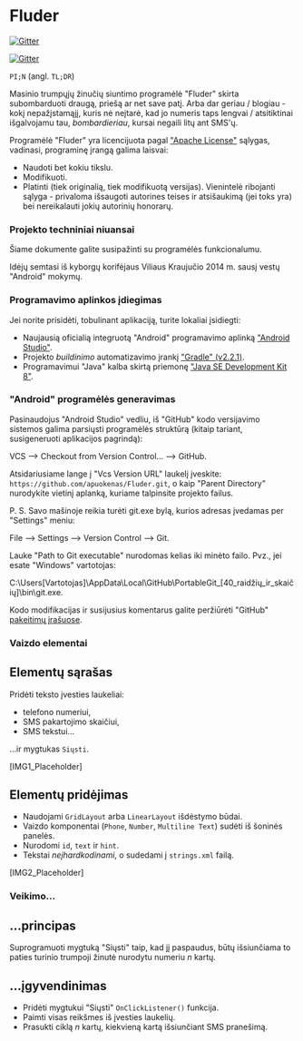 Fluder
======

[![Gitter](https://badges.gitter.im/Join%20Chat.svg)](https://gitter.im/apuokenas/Fluder?utm_source=badge&utm_medium=badge&utm_campaign=pr-badge&utm_content=badge)

[![Gitter](https://badges.gitter.im/Join%20Chat.svg)](https://gitter.im/apuokenas/Fluder?utm_source=badge&utm_medium=badge&utm_campaign=pr-badge&utm_content=badge)

`PI;N` (angl. `TL;DR`)

Masinio trumpųjų žinučių siuntimo programėlė "Fluder" skirta subombarduoti draugą, priešą ar net save patį. Arba dar geriau / blogiau - kokį nepažįstamąjį, kuris nė neįtarė, kad jo numeris taps lengvai / atsitiktinai išgalvojamu tau, *bombardieriau*, kursai negaili litų ant SMS'ų.

Programėlė "Fluder" yra licencijuota pagal ["Apache License"](http://choosealicense.com/licenses/apache-2.0) sąlygas, vadinasi, programinę įrangą galima laisvai:
* Naudoti bet kokiu tikslu.
* Modifikuoti.
* Platinti (tiek originalią, tiek modifikuotą versijas).
Vienintelė ribojanti sąlyga - privaloma išsaugoti autorines teises ir atsišaukimą (jei toks yra) bei nereikalauti jokių autorinių honorarų.

### Projekto techniniai niuansai

Šiame dokumente galite susipažinti su programėlės funkcionalumu.

Idėjų semtasi iš kyborgų korifėjaus Viliaus Kraujučio 2014 m. sausį vestų "Android" mokymų.

### Programavimo aplinkos įdiegimas

Jei norite prisidėti, tobulinant aplikaciją, turite lokaliai įsidiegti:

* Naujausią oficialią integruotą "Android" programavimo aplinką ["Android Studio"](http://developer.android.com/sdk/index.html).
* Projekto *buildinimo* automatizavimo įrankį ["Gradle" (v2.2.1)](http://services.gradle.org/distributions/gradle-2.2.1-all.zip).
* Programavimui "Java" kalba skirtą priemonę ["Java SE Development Kit 8"](http://www.oracle.com/technetwork/java/javase/downloads/jdk8-downloads-2133151.html).

### "Android" programėlės generavimas

Pasinaudojus "Android Studio" vedliu, iš "GitHub" kodo versijavimo sistemos galima parsiųsti programėlės struktūrą (kitaip tariant, susigeneruoti aplikacijos pagrindą):

VCS --> Checkout from Version Control... --> GitHub.

Atsidariusiame lange į "Vcs Version URL" laukelį įveskite:
`https://github.com/apuokenas/Fluder.git`,
o kaip "Parent Directory" nurodykite vietinį aplanką, kuriame talpinsite projekto failus.

P. S. Savo mašinoje reikia turėti git.exe bylą, kurios adresas įvedamas per "Settings" meniu:

File --> Settings --> Version Control --> Git.

Lauke "Path to Git executable" nurodomas kelias iki minėto failo. Pvz., jei esate "Windows" vartotojas:

C:\Users\[Vartotojas]\AppData\Local\GitHub\PortableGit_[40_raidžių_ir_skaičių]\bin\git.exe.

Kodo modifikacijas ir susijusius komentarus galite peržiūrėti "GitHub" [pakeitimų įrašuose](https://github.com/apuokenas/Fluder/commits).

### Vaizdo elementai

## Elementų sąrašas

Pridėti teksto įvesties laukeliai:
* telefono numeriui,
* SMS pakartojimo skaičiui,
* SMS tekstui...

...ir mygtukas `Siųsti`.

[IMG1_Placeholder]

## Elementų pridėjimas

* Naudojami `GridLayout` arba `LinearLayout` išdėstymo būdai.
* Vaizdo komponentai (`Phone`, `Number`, `Multiline Text`) sudėti iš šoninės panelės.
* Nurodomi `id`, `text` ir `hint`.
* Tekstai *neįhardkodinami*, o sudedami į `strings.xml` failą.

[IMG2_Placeholder]

### Veikimo...

## ...principas

Suprogramuoti mygtuką "Siųsti" taip, kad jį paspaudus, būtų išsiunčiama to paties turinio trumpoji žinutė nurodytu numeriu *n* kartų.

## ...įgyvendinimas

* Pridėti mygtukui "Siųsti" `OnClickListener()` funkcija.
* Paimti visas reikšmes iš įvesties laukelių.
* Prasukti ciklą *n* kartų, kiekvieną kartą išsiunčiant SMS pranešimą.

